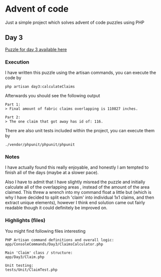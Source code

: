 # Advent of code

Just a simple project which solves advent of code puzzles using PHP

## Day 3

[Puzzle for day 3 available here](https://adventofcode.com/2018/day/3)

### Execution
I have written this puzzle using the artisan commands, you can execute the code by 
```
php artisan day3:calculateClaims
```

Afterwards you should see the following output

```
Part 1:
> Final amount of fabric claims overlapping is 110827 inches.

Part 2:
> The one claim that got away has id of: 116.
```

There are also unit tests included within the project, you can execute them by
```
./vendor/phpunit/phpunit/phpunit
```


### Notes

I have actually found this really enjoyable, and honestly I am tempted to finish all of the days (maybe at a slower pace).

Also I have to admit that I have slightly misread the puzzle and initially calculate all of the overlapping areas , instead of the amount of the area claimed. This threw a wrench into my command float a little but (which is why I have decided to split each 'claim' into individual 1x1 claims, and then extract unique elements), however I think end solution came out fairly readable though it could definitely be improved on.

### Highlights (files)
You might find following files interesting

```
PHP Artisan command definitions and overall logic:
app/ConsoleCommands/Day3/ClaimsCalculator.php

Main 'Claim' class / structure:
app/Day3/Claim.php

Unit testing:
tests/Unit/ClaimTest.php
```

